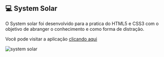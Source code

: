 
## 💻 System Solar

O System solar foi desenvolvido para a pratica do HTML5 e CSS3 com o objetivo de abranger o conhecimento e como forma de distração.

 Você pode visitar a aplicação [clicando aqui](https://gaabrielvictor.github.io/system-solar/)

![system solar](https://github.com/gaabrielvictor/system-solar/assets/116320384/4e029706-af81-4fc9-989a-a129ebc0b0ee)
